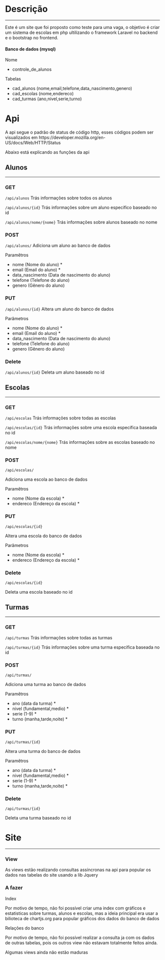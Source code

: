 # Descrição
---

Este é um site que foi proposto como teste para uma vaga, o objetivo é criar um sistema de escolas em php ultilizando o framework Laravel no backend e o bootstrap no frontend.

#### Banco de dados (mysql)
Nome
- controle_de_alunos

Tabelas
- cad_alunos (nome,email,telefone,data_nascimento,genero)
- cad_escolas (nome,endereco)
- cad_turmas (ano,nivel,serie,turno)

# Api

<p>A api segue o padrão de status de código http, esses códigos podem ser visualizados em https://developer.mozilla.org/en-US/docs/Web/HTTP/Status </p>

Abaixo está explicando as funções da api

## Alunos
---

### GET

`/api/alunos`
Trás informações sobre todos os alunos

`/api/alunos/{id}`
Trás informações sobre um aluno especifico baseado no id

`/api/alunos/nome/{nome}`
Trás informações sobre alunos baseado no nome

### POST

`/api/alunos/`
Adiciona um aluno ao banco de dados

Paramêtros
- nome (Nome do aluno) *
- email (Email do aluno) *
- data_nascimento (Data de nascimento do aluno)
- telefone (Telefone do aluno)
- genero (Gênero do aluno)


### PUT

`/api/alunos/{id}`
Altera um aluno do banco de dados

Parâmetros
- nome (Nome do aluno) *
- email (Email do aluno) *
- data_nascimento (Data de nascimento do aluno)
- telefone (Telefone do aluno)
- genero (Gênero do aluno)

### Delete

`/api/alunos/{id}`
Deleta um aluno baseado no id

## Escolas
---

### GET

`/api/escolas`
Trás informações sobre todas as escolas

`/api/escolas/{id}`
Trás informações sobre uma escola especifica baseada no id

`/api/escolas/nome/{nome}`
Trás informações sobre as escolas baseado no nome

### POST

`/api/escolas/`

Adiciona uma escola ao banco de dados

Paramêtros
- nome (Nome da escola) *
- endereco (Endereço da escola) *

### PUT

`/api/escolas/{id}`

Altera uma escola do banco de dados

Parâmetros
- nome (Nome da escola) *
- endereco (Endereço da escola) *


### Delete

`/api/escolas/{id}`

Deleta uma escola baseado no id

## Turmas
---

### GET

`/api/turmas`
Trás informações sobre todas as turmas

`/api/turmas/{id}`
Trás informações sobre uma turma especifica baseada no id


### POST

`/api/turmas/`

Adiciona uma turma ao banco de dados

Paramêtros
- ano (data da turma) *
- nivel (fundamental,medio) *
- serie (1-9) *
- turno (manha,tarde,noite) *

### PUT

`/api/turmas/{id}`

Altera uma turma do banco de dados

Paramêtros
- ano (data da turma) *
- nivel (fundamental,medio) *
- serie (1-9) *
- turno (manha,tarde,noite) *

### Delete

`/api/turmas/{id}`

Deleta uma turma baseado no id

# Site
---

### View

As views estão realizando consultas assíncronas na api para popular os dados nas tabelas do site usando a lib Jquery


### A fazer 

Index
<p>Por motivo de tempo, não foi possível criar uma index com gráficos e estatisticas sobre turmas, alunos e escolas, mas a ideia principal era usar a bilioteca de chartjs.org para popular gráficos dos dados do banco de dados</p>
 
Relações do banco
<p>Por motivo de tempo, não foi possível realizar a consulta ja com os dados de outras tabelas, pois os outros view não estavam totalmente feitos ainda.</p>

Algumas views ainda não estão maduras